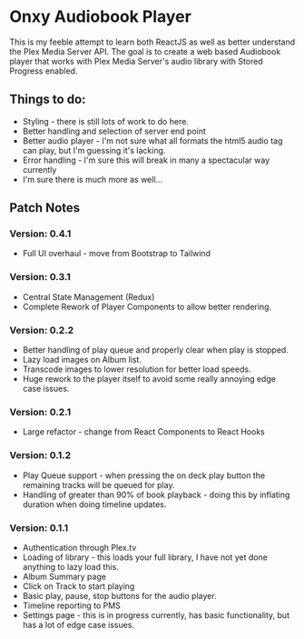 # Onxy Audiobook Player
This is my feeble attempt to learn both ReactJS as well as better understand the Plex Media Server API. The goal is to create a web based Audiobook player that works with Plex Media Server's audio library with Stored Progress enabled.

## Things to do:
* Styling - there is still lots of work to do here.
* Better handling and selection of server end point
* Better audio player - I'm not sure what all formats the html5 audio tag can play, but I'm guessing it's lacking.
* Error handling - I'm sure this will break in many a spectacular way currently
* I'm sure there is much more as well...

## Patch Notes

### Version: 0.4.1
* Full UI overhaul - move from Bootstrap to Tailwind

### Version: 0.3.1
* Central State Management (Redux)
* Complete Rework of Player Components to allow better rendering.

### Version: 0.2.2
* Better handling of play queue and properly clear when play is stopped.
* Lazy load images on Album list.
* Transcode images to lower resolution for better load speeds.
* Huge rework to the player itself to avoid some really annoying edge case issues.

### Version: 0.2.1
* Large refactor - change from React Components to React Hooks

### Version: 0.1.2
* Play Queue support - when pressing the on deck play button the remaining tracks will be queued for play.
* Handling of greater than 90% of book playback - doing this by inflating duration when doing timeline updates.

### Version: 0.1.1
* Authentication through Plex.tv
* Loading of library - this loads your full library, I have not yet done anything to lazy load this.
* Album Summary page
* Click on Track to start playing
* Basic play, pause, stop buttons for the audio player.
* Timeline reporting to PMS
* Settings page - this is in progress currently, has basic functionality, but has a lot of edge case issues.

